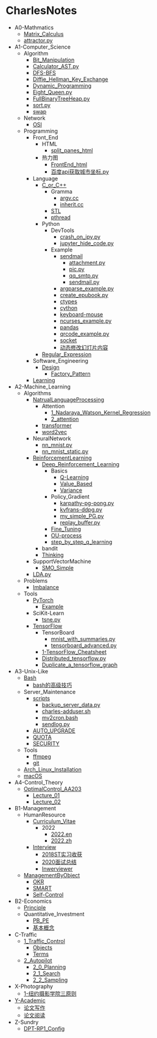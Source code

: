 # CharlesNotes

- A0-Mathmatics
  - [Matrix_Calculus](A0-Mathmatics/Matrix_Calculus.md)
  - [attractor.py](A0-Mathmatics/attractor.py.md)
- A1-Computer_Science
  - Algorithm
    - [Bit_Manipulation](A1-Computer_Science/Algorithm/Bit_Manipulation.md)
    - [Calculator_AST.py](A1-Computer_Science/Algorithm/Calculator_AST.py.md)
    - [DFS-BFS](A1-Computer_Science/Algorithm/DFS-BFS.md)
    - [Diffie_Hellman_Key_Exchange](A1-Computer_Science/Algorithm/Diffie_Hellman_Key_Exchange.md)
    - [Dynamic_Programming](A1-Computer_Science/Algorithm/Dynamic_Programming.md)
    - [Eight_Queen.py](A1-Computer_Science/Algorithm/Eight_Queen.py.md)
    - [FullBinaryTreeHeap.py](A1-Computer_Science/Algorithm/FullBinaryTreeHeap.py.md)
    - [sort.py](A1-Computer_Science/Algorithm/sort.py.md)
    - [swap](A1-Computer_Science/Algorithm/swap.md)
  - Network
    - [OSI](A1-Computer_Science/Network/OSI.md)
  - Programming
    - Front_End
      - HTML
        - [split_panes_html](A1-Computer_Science/Programming/Front_End/HTML/split_panes_html.md)
      - 热力图
        - [FrontEnd_html](A1-Computer_Science/Programming/Front_End/热力图/FrontEnd_html.md)
        - [百度api获取城市坐标.py](A1-Computer_Science/Programming/Front_End/热力图/百度api获取城市坐标.py.md)
    - Language
      - [C_or_C++](A1-Computer_Science/Programming/Language/C_or_C++/README.md)
        - Gramma
          - [argv.cc](A1-Computer_Science/Programming/Language/C_or_C++/Gramma/argv.cc.md)
          - [inherit.cc](A1-Computer_Science/Programming/Language/C_or_C++/Gramma/inherit.cc.md)
        - [STL](A1-Computer_Science/Programming/Language/C_or_C++/STL/README.md)
        - [pthread](A1-Computer_Science/Programming/Language/C_or_C++/pthread.md)
      - Python
        - DevTools
          - [crash_on_ipy.py](A1-Computer_Science/Programming/Language/Python/DevTools/crash_on_ipy.py.md)
          - [jupyter_hide_code.py](A1-Computer_Science/Programming/Language/Python/DevTools/jupyter_hide_code.py.md)
        - Example
          - [sendmail](A1-Computer_Science/Programming/Language/Python/Example/sendmail/README.md)
            - [attachment.py](A1-Computer_Science/Programming/Language/Python/Example/sendmail/attachment.py.md)
            - [pic.py](A1-Computer_Science/Programming/Language/Python/Example/sendmail/pic.py.md)
            - [qq_smtp.py](A1-Computer_Science/Programming/Language/Python/Example/sendmail/qq_smtp.py.md)
            - [sendmail.py](A1-Computer_Science/Programming/Language/Python/Example/sendmail/sendmail.py.md)
          - [argparse_example.py](A1-Computer_Science/Programming/Language/Python/Example/argparse_example.py.md)
          - [create_epubook.py](A1-Computer_Science/Programming/Language/Python/Example/create_epubook.py.md)
          - [ctypes](A1-Computer_Science/Programming/Language/Python/Example/ctypes.md)
          - [cython](A1-Computer_Science/Programming/Language/Python/Example/cython.md)
          - [keyboard-mouse](A1-Computer_Science/Programming/Language/Python/Example/keyboard-mouse.md)
          - [ncurses_example.py](A1-Computer_Science/Programming/Language/Python/Example/ncurses_example.py.md)
          - [pandas](A1-Computer_Science/Programming/Language/Python/Example/pandas.md)
          - [qrcode_example.py](A1-Computer_Science/Programming/Language/Python/Example/qrcode_example.py.md)
          - [socket](A1-Computer_Science/Programming/Language/Python/Example/socket.md)
          - [动态修改幻灯片内容](A1-Computer_Science/Programming/Language/Python/Example/动态修改幻灯片内容.md)
      - [Regular_Expression](A1-Computer_Science/Programming/Language/Regular_Expression.md)
    - Software_Engineering
      - [Design](A1-Computer_Science/Programming/Software_Engineering/Design/README.md)
        - [Factory_Pattern](A1-Computer_Science/Programming/Software_Engineering/Design/Factory_Pattern.md)
    - [Learning](A1-Computer_Science/Programming/Learning.md)
- A2-Machine_Learning
  - Algorithms
    - [NatrualLanguageProcessing](A2-Machine_Learning/Algorithms/NatrualLanguageProcessing/README.md)
      - Attention
        - [1_Nadaraya_Watson_Kernel_Regression](A2-Machine_Learning/Algorithms/NatrualLanguageProcessing/Attention/1_Nadaraya_Watson_Kernel_Regression.md)
        - [2_attention](A2-Machine_Learning/Algorithms/NatrualLanguageProcessing/Attention/2_attention.md)
      - [transformer](A2-Machine_Learning/Algorithms/NatrualLanguageProcessing/transformer.md)
      - [word2vec](A2-Machine_Learning/Algorithms/NatrualLanguageProcessing/word2vec.md)
    - NeuralNetwork
      - [nn_mnist.py](A2-Machine_Learning/Algorithms/NeuralNetwork/nn_mnist.py.md)
      - [nn_mnist_static.py](A2-Machine_Learning/Algorithms/NeuralNetwork/nn_mnist_static.py.md)
    - [ReinforcementLearning](A2-Machine_Learning/Algorithms/ReinforcementLearning/README.md)
      - [Deep_Reinforcement_Learning](A2-Machine_Learning/Algorithms/ReinforcementLearning/Deep_Reinforcement_Learning/README.md)
        - Basics
          - [Q-Learning](A2-Machine_Learning/Algorithms/ReinforcementLearning/Deep_Reinforcement_Learning/Basics/Q-Learning.md)
          - [Value_Based](A2-Machine_Learning/Algorithms/ReinforcementLearning/Deep_Reinforcement_Learning/Basics/Value_Based.md)
          - [Variance](A2-Machine_Learning/Algorithms/ReinforcementLearning/Deep_Reinforcement_Learning/Basics/Variance.md)
        - Policy_Gradient
          - [karpathy-pg-pong.py](A2-Machine_Learning/Algorithms/ReinforcementLearning/Deep_Reinforcement_Learning/Policy_Gradient/karpathy-pg-pong.py.md)
          - [kvfrans-ddpg.py](A2-Machine_Learning/Algorithms/ReinforcementLearning/Deep_Reinforcement_Learning/Policy_Gradient/kvfrans-ddpg.py.md)
          - [my_simple_PG.py](A2-Machine_Learning/Algorithms/ReinforcementLearning/Deep_Reinforcement_Learning/Policy_Gradient/my_simple_PG.py.md)
          - [replay_buffer.py](A2-Machine_Learning/Algorithms/ReinforcementLearning/Deep_Reinforcement_Learning/Policy_Gradient/replay_buffer.py.md)
        - [Fine_Tuning](A2-Machine_Learning/Algorithms/ReinforcementLearning/Deep_Reinforcement_Learning/Fine_Tuning.md)
        - [OU-process](A2-Machine_Learning/Algorithms/ReinforcementLearning/Deep_Reinforcement_Learning/OU-process.md)
        - [step_by_step_q_learning](A2-Machine_Learning/Algorithms/ReinforcementLearning/Deep_Reinforcement_Learning/step_by_step_q_learning.md)
      - bandit
      - [Thinking](A2-Machine_Learning/Algorithms/ReinforcementLearning/Thinking.md)
    - SupportVectorMachine
      - [SMO_Simple](A2-Machine_Learning/Algorithms/SupportVectorMachine/SMO_Simple.md)
    - [LDA.py](A2-Machine_Learning/Algorithms/LDA.py.md)
  - Problems
    - [Imbalance](A2-Machine_Learning/Problems/Imbalance.md)
  - Tools
    - [PyTorch](A2-Machine_Learning/Tools/PyTorch/README.md)
      - [Example](A2-Machine_Learning/Tools/PyTorch/Example.md)
    - SciKit-Learn
      - [tsne.py](A2-Machine_Learning/Tools/SciKit-Learn/tsne.py.md)
    - [TensorFlow](A2-Machine_Learning/Tools/TensorFlow/README.md)
      - TensorBoard
        - [mnist_with_summaries.py](A2-Machine_Learning/Tools/TensorFlow/TensorBoard/mnist_with_summaries.py.md)
        - [tensorboard_advanced.py](A2-Machine_Learning/Tools/TensorFlow/TensorBoard/tensorboard_advanced.py.md)
      - [1-TensorFlow_Cheatsheet](A2-Machine_Learning/Tools/TensorFlow/1-TensorFlow_Cheatsheet.md)
      - [Distributed_tensorflow.py](A2-Machine_Learning/Tools/TensorFlow/Distributed_tensorflow.py.md)
      - [Duplicate_a_tensorflow_graph](A2-Machine_Learning/Tools/TensorFlow/Duplicate_a_tensorflow_graph.md)
- A3-Unix-Like
  - [Bash](A3-Unix-Like/Bash/README.md)
    - [bash的高级技巧](A3-Unix-Like/Bash/bash的高级技巧.md)
  - Server_Maintenance
    - [scripts](A3-Unix-Like/Server_Maintenance/scripts/README.md)
      - [backup_server_data.py](A3-Unix-Like/Server_Maintenance/scripts/backup_server_data.py.md)
      - [charles-adduser.sh](A3-Unix-Like/Server_Maintenance/scripts/charles-adduser.sh.md)
      - [mv2cron.bash](A3-Unix-Like/Server_Maintenance/scripts/mv2cron.bash.md)
      - [sendlog.py](A3-Unix-Like/Server_Maintenance/scripts/sendlog.py.md)
    - [AUTO_UPGRADE](A3-Unix-Like/Server_Maintenance/AUTO_UPGRADE.md)
    - [QUOTA](A3-Unix-Like/Server_Maintenance/QUOTA.md)
    - [SECURITY](A3-Unix-Like/Server_Maintenance/SECURITY.md)
  - Tools
    - [ffmpeg](A3-Unix-Like/Tools/ffmpeg.md)
    - [git](A3-Unix-Like/Tools/git.md)
  - [Arch_Linux_Installation](A3-Unix-Like/Arch_Linux_Installation.md)
  - [macOS](A3-Unix-Like/macOS.md)
- A4-Control_Theory
  - [OptimalControl_AA203](A4-Control_Theory/OptimalControl_AA203/README.md)
    - [Lecture_01](A4-Control_Theory/OptimalControl_AA203/Lecture_01.md)
    - [Lecture_02](A4-Control_Theory/OptimalControl_AA203/Lecture_02.md)
- B1-Management
  - HumanResource
    - [Curriculum_Vitae](B1-Management/HumanResource/Curriculum_Vitae/README.md)
      - 2022
        - [2022.en](B1-Management/HumanResource/Curriculum_Vitae/2022/2022.en.md)
        - [2022.zh](B1-Management/HumanResource/Curriculum_Vitae/2022/2022.zh.md)
    - [Interview](B1-Management/HumanResource/Interview/README.md)
      - [2018ST实习收获](B1-Management/HumanResource/Interview/2018ST实习收获.md)
      - [2020面试总结](B1-Management/HumanResource/Interview/2020面试总结.md)
      - [Inwerviewer](B1-Management/HumanResource/Interview/Inwerviewer.md)
  - [ManagementByObject](B1-Management/ManagementByObject/README.md)
    - [OKR](B1-Management/ManagementByObject/OKR.md)
    - [SMART](B1-Management/ManagementByObject/SMART.md)
    - [Self-Control](B1-Management/ManagementByObject/Self-Control.md)
- B2-Economics
  - [Principle](B2-Economics/Principle/README.md)
  - Quantitative_Investment
    - [PB_PE](B2-Economics/Quantitative_Investment/PB_PE.md)
    - [基本概念](B2-Economics/Quantitative_Investment/基本概念.md)
- C-Traffic
  - [1_Traffic_Control](C-Traffic/1_Traffic_Control/README.md)
    - [Objects](C-Traffic/1_Traffic_Control/Objects.md)
    - [Terms](C-Traffic/1_Traffic_Control/Terms.md)
  - [2_Autopilot](C-Traffic/2_Autopilot/README.md)
    - [2_0_Planning](C-Traffic/2_Autopilot/2_0_Planning.md)
    - [2_1_Search](C-Traffic/2_Autopilot/2_1_Search.md)
    - [2_2_Sampling](C-Traffic/2_Autopilot/2_2_Sampling.md)
- X-Photography
  - [1-纽约摄影学院三原则](X-Photography/1-纽约摄影学院三原则.md)
- [Y-Academic](Y-Academic/README.md)
  - [论文写作](Y-Academic/论文写作.md)
  - [论文阅读](Y-Academic/论文阅读.md)
- Z-Sundry
  - [DPT-RP1_Config](Z-Sundry/DPT-RP1_Config.md)

